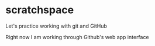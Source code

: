 # scratchspace

Let's practice working with git and GitHub

Right now I am working through Github's web app interface
